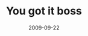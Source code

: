 ---
layout: base.njk
title : 'You got it boss' 
view_title : 'You got it boss' 
year : '2009' 
date : '2009-09-22' 
img_file : '/drawing/yougotitboss.png' 
html_file : 'yougotitboss' 
next_html : 'ifoundeverything.html' 
year_order : '233' 
permalink : "title/{{html_file}}.html"
---